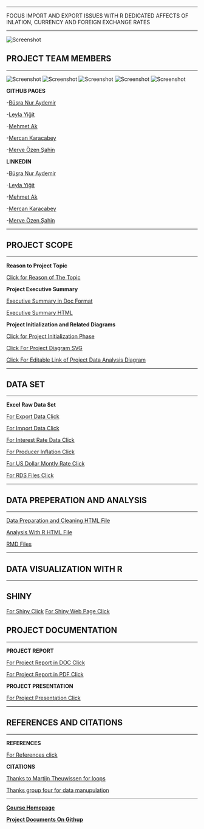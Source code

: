 


*** 

FOCUS IMPORT AND EXPORT ISSUES WITH R DEDICATED AFFECTS OF INLATION, CURRENCY AND FOREIGN EXCHANGE RATES

***  

![Screenshot](img/pemrograman-R.jpg)


## PROJECT TEAM MEMBERS
***

![Screenshot](img/Merve_Ozen.PNG)
![Screenshot](img/Leyla_Yigit.PNG)
![Screenshot](img/Mercan_Karacabey.PNG)
![Screenshot](img/Mehmet_Ak.PNG)
![Screenshot](img/Büşra_Aydemir.PNG)



**GITHUB PAGES**

-[Büşra Nur Aydemir](https://mef-bda503.github.io/pj18-aydemirbusra/) 

-[Leyla Yiğit](https://mef-bda503.github.io/pj18-Leyla.Yigit/)

-[Mehmet Ak](https://mef-bda503.github.io/pj18-mehmetakk/) 

-[Mercan Karacabey](https://mef-bda503.github.io/pj18-mkaracabey/)

-[Merve Özen Şahin](https://mef-bda503.github.io/pj18-ozenm/)

**LINKEDIN**

-[Büşra Nur Aydemir]( https://www.linkedin.com/in/busra-nur-aydemir-51b81b8b/)

-[Leyla Yiğit](https://www.linkedin.com/in/leyla-yi%C4%9Fit-b3894955/)

-[Mehmet Ak](https://www.linkedin.com/in/ACoAACENGXUBEHApr9slAuQzh8lBviwp1FrY3oY/)

-[Mercan Karacabey](https://www.linkedin.com/in/mercan-karacabey-708240103/)

-[Merve Özen Şahin](https://www.linkedin.com/in/merve-ozen-sahin-91027431/)



***
## PROJECT SCOPE 
*** 
**Reason to Project Topic**

[Click for Reason of The Topic](Analysis_Codes_and_RMD_HTML/Reason_for_Project_Topic.html)

**Project Executive Summary**

[Executive Summary in Doc Format](https://github.com/MEF-BDA503/gpj18-r_coders/blob/master/Analysis_Document/Project_Executive_Summary.docx)

[Executive Summary HTML](Analysis_Codes_and_RMD_HTML/Executive_Summary.html)

**Project Initialization and Related Diagrams**

[Click for Project Initialization Phase](Analysis_Codes_and_RMD_HTML/Project_Initialization_and_Diagrams.html)

[Click For Project Diagram SVG](https://github.com/MEF-BDA503/gpj18-r_coders/blob/master/img/IT%20Project%20Management%20System%20Procurement%20Process.svg)

[Click For Editable Link of Project Data Analysis Diagram](https://www.lucidchart.com/invitations/accept/79186d77-908a-46a3-8513-9f166b41c21f)



***
## DATA SET 
*** 
**Excel Raw Data Set**

[For Export Data Click](https://github.com/MEF-BDA503/gpj18-r_coders/blob/master/Data_Sources_Excel/export_1996_2018.xls)

[For Import Data Click](https://github.com/MEF-BDA503/gpj18-r_coders/blob/master/Data_Sources_Excel/import_1996_2018.xls)

[For Interest Rate Data Click](https://github.com/MEF-BDA503/gpj18-r_coders/blob/master/Data_Sources_Excel/Interest.xlsx)

[For Producer Inflation Click](https://github.com/MEF-BDA503/gpj18-r_coders/blob/master/Data_Sources_Excel/Producer_Inflation.xlsx)

[For US Dollar Montly Rate Click](https://github.com/MEF-BDA503/gpj18-r_coders/blob/master/Data_Sources_Excel/US_Dollar_Montly_Rate.xlsx)

[For RDS Files Click](https://github.com/MEF-BDA503/gpj18-r_coders/tree/master/Data_Sources_Rds)


***
## DATA PREPERATION AND ANALYSIS
*** 

[Data Preparation and Cleaning HTML File](https://github.com/MEF-BDA503/gpj18-r_coders/tree/master/Analysis_Codes_and_RMD_HTML/Data_Preparation.html)

[Analysis With R HTML File](https://github.com/MEF-BDA503/gpj18-r_coders/tree/master/Analysis_Codes_and_RMD_HTML/Explotary_Data_Analysis.html)

[RMD Files](https://github.com/MEF-BDA503/gpj18-r_coders/tree/master/Analysis_Codes_and_RMD_HTML)


***
## DATA VISUALIZATION WITH R
*** 
## SHINY ##

[For Shiny Click](https://rcoders.shinyapps.io/shiny/)
[For Shiny Web Page Click](http://127.0.0.1:5257/)

## PROJECT DOCUMENTATION
*** 
**PROJECT REPORT**

[For Project Report in DOC Click](https://github.com/MEF-BDA503/gpj18-r_coders/blob/master/Analysis_Document/Project_Report.docx)

[For Project Report in PDF Click](https://github.com/MEF-BDA503/gpj18-r_coders/blob/master/Analysis_Document/Project_Report.pdf)

**PROJECT PRESENTATION**

[For Project Presentation Click](https://github.com/MEF-BDA503/gpj18-r_coders/blob/master/Analysis_Document/BIG_DATA_ESSENTIALS.pptx) 



***
## REFERENCES AND CITATIONS
*** 
**REFERENCES**

[For References click](Analysis_Codes_and_RMD_HTML/References.html)


**CITATIONS**

[Thanks to Martijn Theuwissen for loops](https://www.r-bloggers.com/how-to-write-the-first-for-loop-in-r/)

[Thanks group four for data manupulation](https://mef-bda503.github.io/gpj18-group_four/)



***

**[Course Homepage](https://mef-bda503.github.io/)**

**[Project Documents On Githup](https://github.com/MEF-BDA503/gpj18-r_coders)**
